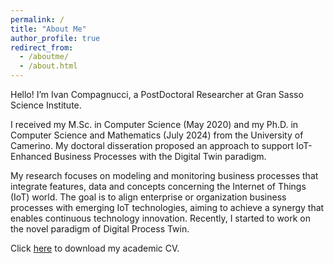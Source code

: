 ```yaml
---
permalink: /
title: "About Me"
author_profile: true
redirect_from: 
  - /aboutme/
  - /about.html
---
```


Hello! I’m Ivan Compagnucci, a PostDoctoral Researcher at Gran Sasso Science Institute.

I received my M.Sc. in Computer Science (May 2020) and my Ph.D. in Computer Science and Mathematics (July 2024) from the University of Camerino. My doctoral disseration proposed an approach to support IoT-Enhanced Business Processes with the Digital Twin paradigm.

My research focuses on modeling and monitoring business processes that integrate features, data and concepts concerning the Internet of Things (IoT) world. The goal is to align enterprise or organization business processes with emerging IoT technologies, aiming to achieve a synergy that enables continuous technology innovation. Recently, I started to work on the novel paradigm of Digital Process Twin.

Click [here](../files/IvanCompagnucciCV.pdf) to download my academic CV.